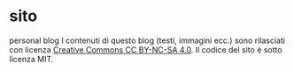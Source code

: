 # sito
personal blog
I contenuti di questo blog (testi, immagini ecc.) sono rilasciati con licenza
[Creative Commons CC BY-NC-SA 4.0](https://creativecommons.org/licenses/by-nc-sa/4.0/).
Il codice del sito è sotto licenza MIT.
